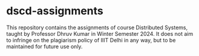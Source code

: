 # dscd-assignments

This repository contains the assignments of course Distributed Systems, taught by Professor Dhruv Kumar in Winter Semester 2024. It does not aim to infringe on the plagiarism policy of IIIT Delhi in any way, but to be maintained for future use only.
